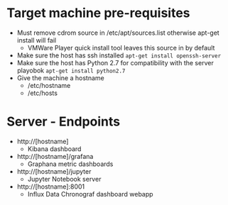 # Target machine pre-requisites

- Must remove cdrom source in /etc/apt/sources.list otherwise apt-get install will fail
    - VMWare Player quick install tool leaves this source in by default
- Make sure the host has ssh installed `apt-get install openssh-server`
- Make sure the host has Python 2.7 for compatibility with the server playobok `apt-get install python2.7`
- Give the machine a hostname 
    - /etc/hostname
    - /etc/hosts


# Server - Endpoints

- http://[hostname]
    - Kibana dashboard
- http://[hostname]/grafana
    - Graphana metric dashboards
- http://[hostname]/jupyter
    - Jupyter Notebook server
- http://[hostname]:8001
    - Influx Data Chronograf dashboard webapp


